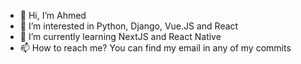 - 👋 Hi, I’m Ahmed
- 👀 I’m interested in Python, Django, Vue.JS and React
- 🌱 I’m currently learning NextJS and React Native
- 📫 How to reach me? You can find my email in any of my commits

<!---
boussouira/boussouira is a ✨ special ✨ repository because its `README.md` (this file) appears on your GitHub profile.
You can click the Preview link to take a look at your changes.
--->
